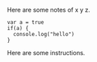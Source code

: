 Here are some notes of x y z.

```
var a = true
if(a) {
  console.log("hello")
}
```

Here are some instructions.
